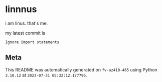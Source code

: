 # linnnus

i am linus. that's me.

my latest commit is

```
Ignore import statements
```

## Meta

This README was automatically generated on `fv-az410-465` using Python
`3.10.12` at `2023-07-31 05:32:12.177796`.
